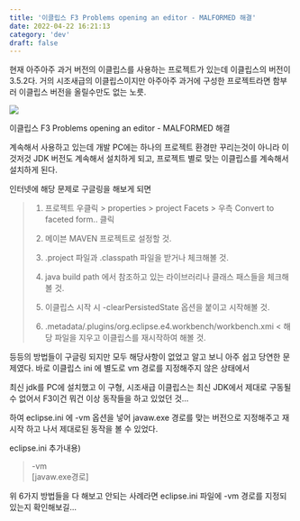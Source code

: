 ```yaml
---
title: '이클립스 F3 Problems opening an editor - MALFORMED 해결'
date: 2022-04-22 16:21:13
category: 'dev'
draft: false
---
```


현재 아주아주 과거 버전의 이클립스를 사용하는 프로젝트가 있는데 이클립스의 버전이 3.5.2다. 거의 시조새급의 이클립스이지만 아주아주 과거에 구성한 프로젝트라면 함부러 이클립스 버전을 올릴수만도 없는 노릇.

![](https://blog.kakaocdn.net/dn/buUGWb/btqKIovLthV/dlaTQNzom6xFyJrLyaxa9K/img.png)

이클립스 F3 Problems opening an editor - MALFORMED 해결

계속해서 사용하고 있는데 개발 PC에는 하나의 프로젝트 환경만 꾸리는것이 아니라 이것저것 JDK 버전도 계속해서 설치하게 되고, 프로젝트 별로 맞는 이클립스를 계속해서 설치하게 된다. 

인터넷에 해당 문제로 구글링을 해보게 되면 

> 1) 프로젝트 우클릭 > properties > project Facets > 우측 Convert to faceted form.. 클릭  
>   
> 2) 메이븐 MAVEN 프로젝트로 설정할 것.  
>   
> 3) .project 파일과 .classpath 파일을 받거나 체크해볼 것.  
>   
> 4) java build path 에서 참조하고 있는 라이브러리나 클래스 패스들을 체크해볼 것.  
>   
> 5) 이클립스 시작 시 -clearPersistedState 옵션을 붙이고 시작해볼 것.  
>   
> 6) .metadata/.plugins/org.eclipse.e4.workbench/workbench.xmi < 해당 파일을 지우고 이클립스를 재시작하여 해볼 것.  
>   

등등의 방법들이 구글링 되지만 모두 해당사항이 없었고 알고 보니 아주 쉽고 당연한 문제였다. 바로 이클립스 ini 에 별도로 vm 경로를 지정해주지 않은 상태에서 

최신 jdk를 PC에 설치했고 이 구형, 시조새급 이클립스는 최신 JDK에서 제대로 구동될 수 없어서 F3이건 뭐건 이상 동작들을 하고 있었던 것...

하여 eclipse.ini 에 -vm 옵션을 넣어 javaw.exe 경로를 맞는 버전으로 지정해주고 재시작 하고 나서 제대로된 동작을 볼 수 있었다.

eclipse.ini 추가내용)

> \-vm  
> \[javaw.exe경로\]

위 6가지 방법들을 다 해보고 안되는 사례라면 eclipse.ini 파일에 -vm 경로를 지정되있는지 확인해보길...
